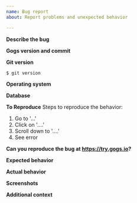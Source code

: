 ```yaml
---
name: Bug report
about: Report problems and unexpected behavior

---
```


<!--

First of all, please read https://www.chiark.greenend.org.uk/~sgtatham/bugs.html.

If you don't want to read, it's up to you. But don't waste your time continue reporting.

The issue will be closed without any explanation if it does not satisfy any of following requirements:

1. Please speak English
2. Please do not end your title with a question mark or period.
3. Please take a moment to search and make sure the issue doesn't already exist.
4. Please give all relevant information below for bug reports; incomplete details are considered invalid report.

-->

**Describe the bug**
<!-- A clear and concise description of what the bug is -->

**Gogs version and commit**
<!-- 
  The version number or the commit SHA of the Gogs instance you use.
  You can find these information in the admin dashboard ("/admin").
-->

**Git version**

```
$ git version

```

**Operating system**
<!-- The name and version of your operating system -->

**Database**
<!-- The database and version you use -->

**To Reproduce**
Steps to reproduce the behavior:
1. Go to '...'
2. Click on '....'
3. Scroll down to '....'
4. See error

**Can you reproduce the bug at https://try.gogs.io?**
<!-- If yes, please provide the example URL; if no, please explain why -->

**Expected behavior**
<!-- A clear and concise description of what you expected to happen -->

**Actual behavior**
<!-- A clear and concise description of what you see instead -->

**Screenshots**
<!-- If applicable, add screenshots to help explain your problem -->

**Additional context**
<!-- Please include any error logs found in `log/gogs.log` -->
